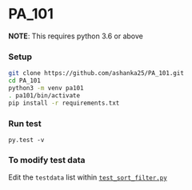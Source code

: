 # PA_101

**NOTE**: This requires python 3.6 or above

### Setup

```bash
git clone https://github.com/ashanka25/PA_101.git
cd PA_101
python3 -m venv pa101
. pa101/bin/activate
pip install -r requirements.txt
```

### Run test

```
py.test -v
```

### To modify test data

Edit the `testdata` list within [`test_sort_filter.py`](test_sort_filter.py)
